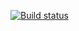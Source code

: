 [![Build status](https://github.com/atokagzx/learning_tf/actions/workflows/main.yml/badge.svg?branch=main)](https://github.com/atokagzx/learning_tf/actions/workflows/main.yml)
